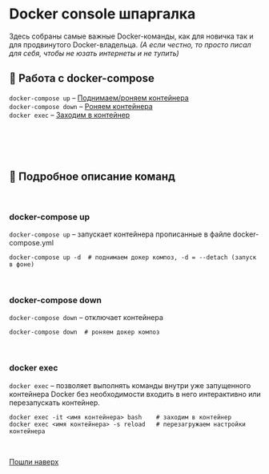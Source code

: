 # Docker console шпаргалка

Здесь собраны самые важные Docker-команды, как для новичка так и для продвинутого Docker-владельца. 
_(А если честно, то просто писал для себя, чтобы не юзать интернеты и не тупить)_


## 🔄 Работа с docker-compose
`docker-compose up` – [Поднимаем/роняем контейнера](#docker-compose-up) <br/>
`docker-compose down` – [Роняем контейнера](#docker-compose-down) <br/>
`docker exec` – [Заходим в контейнер](#docker-exec) <br/>

#
 
<br/><br/>
## 📝 Подробное описание команд
<br/>

### docker-compose up
`docker-compose up` – запускает контейнера прописанные в файле docker-compose.yml
```
docker-compose up -d  # поднимаем докер композ, -d = --detach (запуск в фоне)
```
<br />

### docker-compose down
`docker-compose down` – отключает контейнера
```
docker-compose down  # роняем докер композ
```
<br />

### docker exec
`docker exec` – позволяет выполнять команды внутри уже запущенного контейнера Docker без необходимости входить в него интерактивно или перезапускать контейнер.
```
docker exec -it <имя контейнера> bash    # заходим в контейнер
docker exec <имя контейнера> -s reload   # перезагружаем настройки контейнера
```
<br />










[Пошли наверх](#docker-console-шпаргалка) <br/>